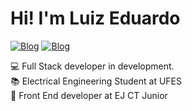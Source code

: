 
<h1>Hi! I'm Luiz Eduardo</h1>

[![Blog](https://img.shields.io/badge/LinkedIn-0077B5?style=for-the-badge&logo=linkedin&logoColor=white)](https://www.linkedin.com/in/luizeduardovae/)
[![Blog](https://img.shields.io/badge/Instagram-E4405F?style=for-the-badge&logo=instagram&logoColor=white)](https://www.instagram.com/dev.luizera/)

💻 Full Stack developer in development.<br>
📚 Electrical Engineering Student at UFES <br>
💼 Front End developer at EJ CT Junior

<div  >

  
  
</div>

<div >

  
  
</div>

